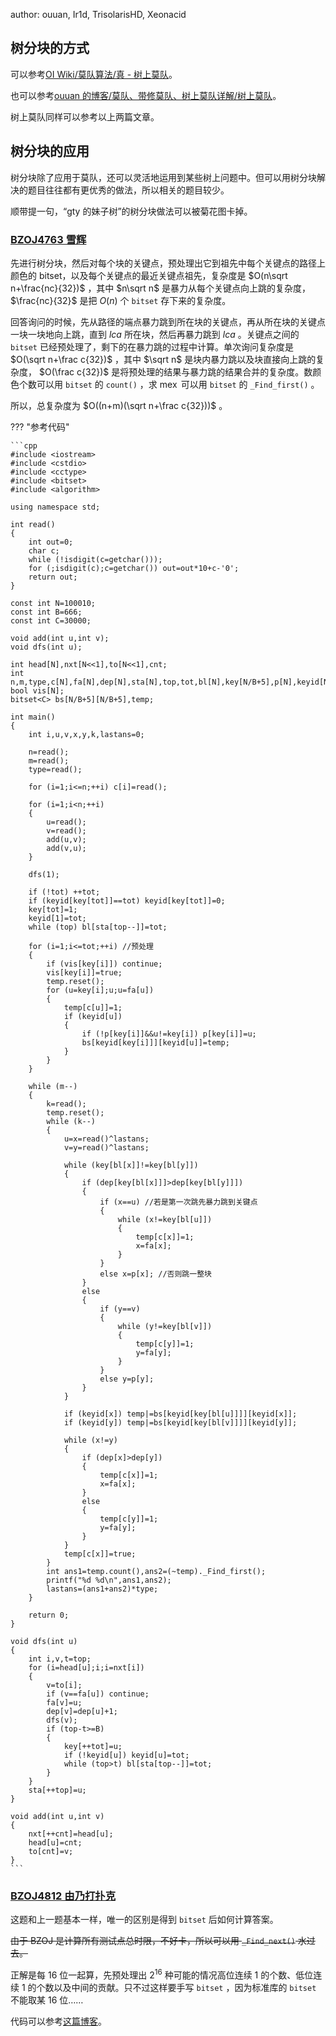 author: ouuan, Ir1d, TrisolarisHD, Xeonacid

## 树分块的方式

可以参考[OI Wiki/莫队算法/真 - 树上莫队](/misc/mo-algo/#_14)。

也可以参考[ouuan 的博客/莫队、带修莫队、树上莫队详解/树上莫队](https://ouuan.github.io/莫队、带修莫队、树上莫队详解/#树上莫队)。

树上莫队同样可以参考以上两篇文章。

## 树分块的应用

树分块除了应用于莫队，还可以灵活地运用到某些树上问题中。但可以用树分块解决的题目往往都有更优秀的做法，所以相关的题目较少。

顺带提一句，“gty 的妹子树”的树分块做法可以被菊花图卡掉。

### [BZOJ4763 雪辉](https://www.lydsy.com/JudgeOnline/problem.php?id=4763)

先进行树分块，然后对每个块的关键点，预处理出它到祖先中每个关键点的路径上颜色的 bitset，以及每个关键点的最近关键点祖先，复杂度是 $O(n\sqrt n+\frac{nc}{32})$ ，其中 $n\sqrt n$ 是暴力从每个关键点向上跳的复杂度， $\frac{nc}{32}$ 是把 $O(n)$ 个 `bitset` 存下来的复杂度。

回答询问的时候，先从路径的端点暴力跳到所在块的关键点，再从所在块的关键点一块一块地向上跳，直到 $lca$ 所在块，然后再暴力跳到 $lca$ 。关键点之间的 `bitset` 已经预处理了，剩下的在暴力跳的过程中计算。单次询问复杂度是 $O(\sqrt n+\frac c{32})$ ，其中 $\sqrt n$ 是块内暴力跳以及块直接向上跳的复杂度， $O(\frac c{32})$ 是将预处理的结果与暴力跳的结果合并的复杂度。数颜色个数可以用 `bitset` 的 `count()` ，求 $\operatorname{mex}$ 可以用 `bitset` 的 `_Find_first()` 。

所以，总复杂度为 $O((n+m)(\sqrt n+\frac c{32}))$ 。

??? "参考代码"

    ```cpp
    #include <iostream>
    #include <cstdio>
    #include <cctype>
    #include <bitset>
    #include <algorithm>

    using namespace std;

    int read()
    {
    	int out=0;
    	char c;
    	while (!isdigit(c=getchar()));
    	for (;isdigit(c);c=getchar()) out=out*10+c-'0';
    	return out;
    }

    const int N=100010;
    const int B=666;
    const int C=30000;

    void add(int u,int v);
    void dfs(int u);

    int head[N],nxt[N<<1],to[N<<1],cnt;
    int n,m,type,c[N],fa[N],dep[N],sta[N],top,tot,bl[N],key[N/B+5],p[N],keyid[N];
    bool vis[N];
    bitset<C> bs[N/B+5][N/B+5],temp;

    int main()
    {
    	int i,u,v,x,y,k,lastans=0;
    	
    	n=read();
    	m=read();
    	type=read();
    	
    	for (i=1;i<=n;++i) c[i]=read();
    	
    	for (i=1;i<n;++i)
    	{
    		u=read();
    		v=read();
    		add(u,v);
    		add(v,u);
    	}
    	
    	dfs(1);
    	
    	if (!tot) ++tot;
    	if (keyid[key[tot]]==tot) keyid[key[tot]]=0;
    	key[tot]=1;
    	keyid[1]=tot; 
    	while (top) bl[sta[top--]]=tot;
    	
    	for (i=1;i<=tot;++i) //预处理
    	{
    		if (vis[key[i]]) continue;
    		vis[key[i]]=true;
    		temp.reset();
    		for (u=key[i];u;u=fa[u])
    		{
    			temp[c[u]]=1;
    			if (keyid[u])
    			{
    				if (!p[key[i]]&&u!=key[i]) p[key[i]]=u;
    				bs[keyid[key[i]]][keyid[u]]=temp;
    			}
    		}
    	}
    	
    	while (m--)
    	{
    		k=read();
    		temp.reset();
    		while (k--)
    		{
    			u=x=read()^lastans;
    			v=y=read()^lastans;
    			
    			while (key[bl[x]]!=key[bl[y]])
    			{
    				if (dep[key[bl[x]]]>dep[key[bl[y]]])
    				{
    					if (x==u) //若是第一次跳先暴力跳到关键点
    					{
    						while (x!=key[bl[u]])
    						{
    							temp[c[x]]=1;
    							x=fa[x];
    						}
    					}
    					else x=p[x]; //否则跳一整块
    				}
    				else
    				{
    					if (y==v)
    					{
    						while (y!=key[bl[v]])
    						{
    							temp[c[y]]=1;
    							y=fa[y];
    						}
    					}
    					else y=p[y];
    				}
    			}
    			
    			if (keyid[x]) temp|=bs[keyid[key[bl[u]]]][keyid[x]];
    			if (keyid[y]) temp|=bs[keyid[key[bl[v]]]][keyid[y]];
    			
    			while (x!=y)
    			{
    				if (dep[x]>dep[y])
    				{
    					temp[c[x]]=1;
    					x=fa[x];
    				}
    				else
    				{
    					temp[c[y]]=1;
    					y=fa[y];
    				}
    			}
    			temp[c[x]]=true;
    		}
    		int ans1=temp.count(),ans2=(~temp)._Find_first();
    		printf("%d %d\n",ans1,ans2);
    		lastans=(ans1+ans2)*type;
    	}
    	
    	return 0;
    }

    void dfs(int u)
    {
    	int i,v,t=top;
    	for (i=head[u];i;i=nxt[i])
    	{
    		v=to[i];
    		if (v==fa[u]) continue;
    		fa[v]=u;
    		dep[v]=dep[u]+1;
    		dfs(v);
    		if (top-t>=B)
    		{
    			key[++tot]=u;
    			if (!keyid[u]) keyid[u]=tot;
    			while (top>t) bl[sta[top--]]=tot;
    		}
    	}
    	sta[++top]=u;
    }

    void add(int u,int v)
    {
    	nxt[++cnt]=head[u];
    	head[u]=cnt;
    	to[cnt]=v;
    }
    ```

### [BZOJ4812 由乃打扑克](https://www.lydsy.com/JudgeOnline/problem.php?id=4812)

这题和上一题基本一样，唯一的区别是得到 `bitset` 后如何计算答案。

~~由于 BZOJ 是计算所有测试点总时限，不好卡，所以可以用 `_Find_next()` 水过去。~~

正解是每 $16$ 位一起算，先预处理出 $2^{16}$ 种可能的情况高位连续 $1$ 的个数、低位连续 $1$ 的个数以及中间的贡献。只不过这样要手写 `bitset` ，因为标准库的 `bitset` 不能取某 $16$ 位……

代码可以参考[这篇博客](https://www.cnblogs.com/FallDream/p/bzoj4763.html)。
